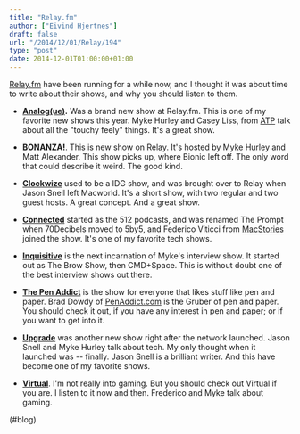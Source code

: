 ```yaml
---
title: "Relay.fm"
author: ["Eivind Hjertnes"]
draft: false
url: "/2014/12/01/Relay/194"
type: "post"
date: 2014-12-01T01:00:00+01:00
---
```


[Relay.fm](http://www.relay.fm/) have been running for a while now,
and I thought it was about time to write about their shows, and why you
should listen to them.

-   **[Analog(ue)](http://www.relay.fm/analogue).** Was a brand new show
    at Relay.fm. This is one of my favorite new shows this year. Myke
    Hurley and Casey Liss, from [ATP](http://atp.fm) talk about all the
    "touchy feely" things. It's a great show.

-   **[BONANZA!](http://www.relay.fm/bonanza)**. This is new show on
    Relay. It's hosted by Myke Hurley and Matt Alexander. This show picks
    up, where Bionic left off. The only word that could describe it weird.
    The good kind.

-   **[Clockwize](http://www.relay.fm/clockwise)** used to be a IDG show,
    and was brought over to Relay when Jason Snell left Macworld. It's a
    short show, with two regular and two guest hosts. A great concept. And
    a great show.

-   **[Connected](http://www.relay.fm/connected)** started as the 512
    podcasts, and was renamed The Prompt when 70Decibels moved to 5by5,
    and Federico Viticci from [MacStories](http://macstories.net) joined
    the show. It's one of my favorite tech shows.

-   **[Inquisitive](http://www.relay.fm/inquisitive)** is the next
    incarnation of Myke's interview show. It started out as The Brow Show,
    then CMD+Space. This is without doubt one of the best interview shows
    out there.

    <div class="HTML">
      <div></div>

    </p>

    </div>

-   **[The Pen Addict](http://www.relay.fm/penaddict)** is the show for
    everyone that likes stuff like pen and paper. Brad Dowdy of
    [PenAddict.com](http://penaddict.com) is the Gruber of pen and
    paper. You should check it out, if you have any interest in pen and
    paper; or if you want to get into it.

-   **[Upgrade](http://www.relay.fm/upgrade)** was another new show right
    after the network launched. Jason Snell and Myke Hurley talk about
    tech. My only thought when it launched was -- finally. Jason Snell is
    a brilliant writer. And this have become one of my favorite shows.

-   **[Virtual](http://www.relay.fm/virtual)**. I'm not really into
    gaming. But you should check out Virtual if you are. I listen to it
    now and then. Frederico and Myke talk about gaming.

(#blog)
